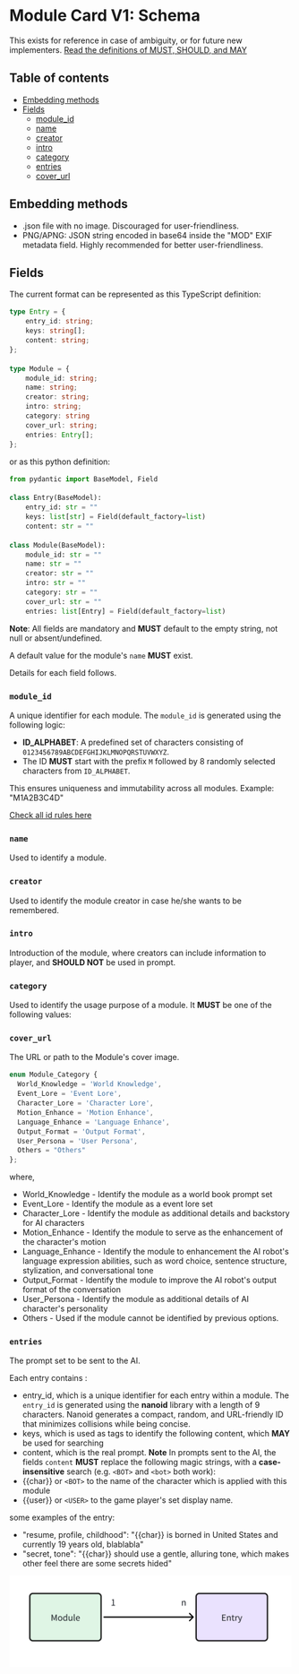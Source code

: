 # Module Card V1: Schema

This exists for reference in case of ambiguity, or for future new implementers.
[Read the definitions of MUST, SHOULD, and MAY](./keyword_definitions.md)

## Table of contents

- [Embedding methods](#embedding-methods)
- [Fields](#fields)
  * [module_id](#module_id)
  * [name](#name)
  * [creator](#creator)
  * [intro](#intro)
  * [category](#category)
  * [entries](#entries)
  * [cover_url](#cover_url)


## Embedding methods

- .json file with no image. Discouraged for user-friendliness.
- PNG/APNG: JSON string encoded in base64 inside the "MOD" EXIF metadata field. Highly recommended for better user-friendliness.


## Fields

The current format can be represented as this TypeScript definition:

```ts
type Entry = {
    entry_id: string;
    keys: string[];
    content: string;
};

type Module = {
    module_id: string;
    name: string;
    creator: string;
    intro: string;
    category: string
    cover_url: string;
    entries: Entry[];
};
```

or as this python definition:

```python
from pydantic import BaseModel, Field

class Entry(BaseModel):
    entry_id: str = ""
    keys: list[str] = Field(default_factory=list)
    content: str = ""
    
class Module(BaseModel):
    module_id: str = ""
    name: str = ""
    creator: str = ""
    intro: str = ""
    category: str = ""
    cover_url: str = ""
    entries: list[Entry] = Field(default_factory=list)
```

**Note**: All fields are mandatory and **MUST** default to the empty string, not null or absent/undefined.

A default value for the module's `name` **MUST** exist.

Details for each field follows.

### `module_id`
A unique identifier for each module. The `module_id` is generated using the following logic:

- **ID_ALPHABET**: A predefined set of characters consisting of `0123456789ABCDEFGHIJKLMNOPQRSTUVWXYZ`.
- The ID **MUST** start with the prefix `M` followed by 8 randomly selected characters from `ID_ALPHABET`.

This ensures uniqueness and immutability across all modules.
Example: "M1A2B3C4D"

[Check all id rules here](/id_spec.md)
### `name`
Used to identify a module.

### `creator`
Used to identify the module creator in case he/she wants to be remembered.

### `intro`
Introduction of the module, where creators can include information to player, and **SHOULD NOT** be used in prompt. 

### `category`
Used to identify the usage purpose of a module. It **MUST** be one of the following values:

### `cover_url`
The URL or path to the Module's cover image.

```ts
enum Module_Category {
  World_Knowledge = 'World Knowledge',     
  Event_Lore = 'Event Lore',                
  Character_Lore = 'Character Lore',        
  Motion_Enhance = 'Motion Enhance',        
  Language_Enhance = 'Language Enhance',    
  Output_Format = 'Output Format',          
  User_Persona = 'User Persona',           
  Others = "Others"                        
};
```
where,
- World_Knowledge - Identify the module as a world book prompt set
- Event_Lore - Identify the module as a event lore set
- Character_Lore - Identify the module as additional details and backstory for AI characters
- Motion_Enhance - Identify the module to serve as the enhancement of the character's motion
- Language_Enhance - Identify the module to enhancement the AI robot's language expression abilities, such as word choice, sentence structure, stylization, and conversational tone
- Output_Format - Identify the module to improve the AI robot's output format of the conversation
- User_Persona - Identify the module as additional details of AI character's personality
- Others - Used if the module cannot be identified by previous options.

### `entries`
The prompt set to be sent to the AI.

Each entry contains :
- entry_id, which is a unique identifier for each entry within a module. The `entry_id` is generated using the **nanoid** library with a length of 9 characters. Nanoid generates a compact, random, and URL-friendly ID that minimizes collisions while being concise.
- keys, which is used as tags to identify the following content, which **MAY** be used for searching
- content, which is the real prompt. 
**Note** In prompts sent to the AI, the fields `content` **MUST** replace the following magic strings, with a **case-insensitive** search (e.g. `<BOT>` and `<bot>` both work):
- {{char}} or `<BOT>` to the name of the character which is applied with this module
- {{user}} or `<USER>` to the game player's set display name.

some examples of the entry:
- "resume, profile, childhood": "{{char}} is borned in United States and currently 19 years old, blablabla"
- "secret, tone": "{{char}} should use a gentle, alluring tone, which makes other feel there are some secrets hided"

![module_entry](/image/module_entry.png)